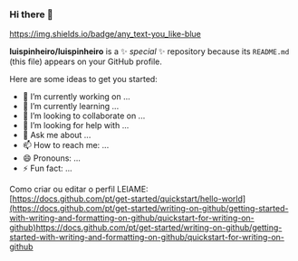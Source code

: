 ### Hi there 👋

https://img.shields.io/badge/any_text-you_like-blue

**luispinheiro/luispinheiro** is a ✨ _special_ ✨ repository because its `README.md` (this file) appears on your GitHub profile.

Here are some ideas to get you started:

- 🔭 I’m currently working on ...
- 🌱 I’m currently learning ...
- 👯 I’m looking to collaborate on ...
- 🤔 I’m looking for help with ...
- 💬 Ask me about ...
- 📫 How to reach me: ...
- 😄 Pronouns: ...
- ⚡ Fun fact: ...

Como criar ou editar o perfil LEIAME:
<br/>
[https://docs.github.com/pt/get-started/quickstart/hello-world](https://docs.github.com/pt/get-started/writing-on-github/getting-started-with-writing-and-formatting-on-github/quickstart-for-writing-on-github)https://docs.github.com/pt/get-started/writing-on-github/getting-started-with-writing-and-formatting-on-github/quickstart-for-writing-on-github
